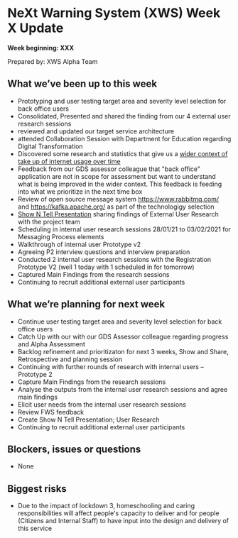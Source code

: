 # NeXt Warning System (XWS) Week X Update
**Week beginning: XXX** 

Prepared by: XWS Alpha Team

## What we’ve been up to this week

* Prototyping and user testing target area and severity level selection for back office users
* Consolidated, Presented and shared the finding from our 4 external user research sessions
* reviewed and updated our target service architecture
* attended Collaboration Session with Department for Education regarding Digital Transformation
* Discovered some research and statistics that give us a [wider context of take up of internet usage over time](https://www.ons.gov.uk/peoplepopulationandcommunity/householdcharacteristics/homeinternetandsocialmediausage)
* Feedback from our GDS assessor colleague that "back office" application are not in scope for assessment but want to understand what is being improved in the wider context.  This feedback is feeding into what we prioritize in the next time box
* Review of open source message system https://www.rabbitmq.com/ and https://kafka.apache.org/ as part of the technologigy selection
* [Show N Tell Presentation](https://drive.google.com/file/d/1vv9d4QHQXQe8FF3HHvhBIjSMD2iAW9K0/view?usp=sharing) sharing findings of External User Research with the project team
* Scheduling in internal user research sessions 28/01/21 to 03/02/2021 for Messaging Process elements
* Walkthrough of internal user Prototype v2
* Agreeing P2 interview questions and interview preparation
* Conducted 2 internal user research sessions with the Registration Prototype V2 (well 1 today with 1 scheduled in for tomorrow)
* Captured Main Findings from the research sessions
* Continuing to recruit additional external user participants


## What we’re planning for next week

* Continue user testing target area and severity level selection for back office users
* Catch Up with our with our GDS Assessor colleague regarding progress and Alpha Assessment
* Backlog refinement and prioritizaton for next 3 weeks, Show and Share, Retrospective and planning session
* Continuing with further rounds of research with internal users – Prototype 2
* Capture Main Findings from the research sessions
* Analyse the outputs from the internal user research sessions and agree main findings
* Elicit user needs from the internal user research sessions
* Review FWS feedback
* Create Show N Tell Presentation; User Research
* Continuing to recruit additional external user participants


## Blockers, issues or questions

* None

## Biggest risks

* Due to the impact of lockdown 3, homeschooling and caring responsibilities will affect people's capacity to deliver and for people (Citizens and Internal Staff) to have input into the design and delivery of this service

